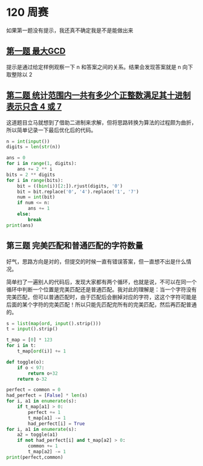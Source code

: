 # 120 周赛

如果第一题没有提示，我还真不确定我是不是能做出来

## [第一题 最大GCD](https://www.acwing.com/problem/content/5149/)

提示是通过给定样例观察一下 n 和答案之间的关系。结果会发现答案就是 n 向下取整除以 2

## [第二题 统计范围内一共有多少个正整数满足其十进制表示只含 4 或 7](https://www.acwing.com/problem/content/description/5150/)

这道题目立马就想到了借助二进制来求解，但将思路转换为算法的过程颇为曲折，所以简单记录一下最后优化后的代码。

```py
n = int(input())
digits = len(str(n))

ans = 0
for i in range(1, digits):
    ans += 2 ** i
bits = 2 ** digits
for i in range(bits):
    bit = ((bin(i))[2:]).rjust(digits, '0')
    bit = bit.replace('0', '4').replace('1', '7')
    num = int(bit)
    if num <= n:
        ans += 1
    else:
        break
print(ans)

```

## 第三题 完美匹配和普通匹配的字符数量

好气，思路方向是对的，但提交的时候一直有错误答案，但一直想不出是什么情况。

简单扫了一遍别人的代码后，发现大家都有两个循环，也就是说，不可以在同一个循环中判断一个位置是完美匹配还是普通匹配。我对此的理解是：当一个字符没有完美匹配，但可以普通匹配时，由于匹配后会删掉对应的字符，这这个字符可能是后面的某个字符的完美匹配！所以只能先匹配完所有的完美匹配，然后再匹配普通的。

```py
s = list(map(ord, input().strip()))
t = input().strip()

t_map = [0] * 123
for i in t:
    t_map[ord(i)] += 1

def toggle(o):
    if o < 97:
        return o+32
    return o-32

perfect = common = 0
had_perfect = [False] * len(s)
for i, a1 in enumerate(s):
    if t_map[a1] > 0:
        perfect += 1
        t_map[a1] -= 1
        had_perfect[i] = True
for i, a1 in enumerate(s):
    a2 = toggle(a1)
    if not had_perfect[i] and t_map[a2] > 0:
        common += 1
        t_map[a2] -= 1
print(perfect,common)
```
